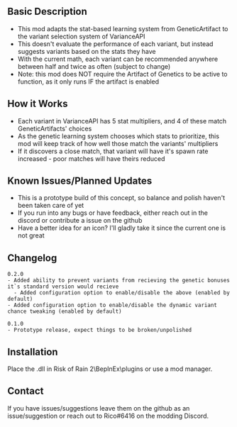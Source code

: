 ﻿Basic Description
------------
- This mod adapts the stat-based learning system from GeneticArtifact to the variant selection system of VarianceAPI
- This doesn't evaluate the performance of each variant, but instead suggests variants based on the stats they have
- With the current math, each variant can be recommended anywhere between half and twice as often (subject to change)
- Note: this mod does NOT require the Artifact of Genetics to be active to function, as it only runs IF the artifact is enabled

How it Works
------------
- Each variant in VarianceAPI has 5 stat multipliers, and 4 of these match GeneticArtifacts' choices
- As the genetic learning system chooses which stats to prioritize, this mod will keep track of how well those match the variants' multipliers
- If it discovers a close match, that variant will have it's spawn rate increased - poor matches will have theirs reduced

Known Issues/Planned Updates
------------
- This is a prototype build of this concept, so balance and polish haven't been taken care of yet
- If you run into any bugs or have feedback, either reach out in the discord or contribute a issue on the github
- Have a better idea for an icon? I'll gladly take it since the current one is not great

Changelog
-----------
```
0.2.0
- Added ability to prevent variants from recieving the genetic bonuses it`s standard version would recieve
  - Added configuration option to enable/disable the above (enabled by default)
- Added configuration option to enable/disable the dynamic variant chance tweaking (enabled by default)

0.1.0
- Prototype release, expect things to be broken/unpolished
```

Installation
------------
Place the .dll in Risk of Rain 2\BepInEx\plugins or use a mod manager.

Contact
------------
If you have issues/suggestions leave them on the github as an issue/suggestion or reach out to Rico#6416 on the modding Discord.
